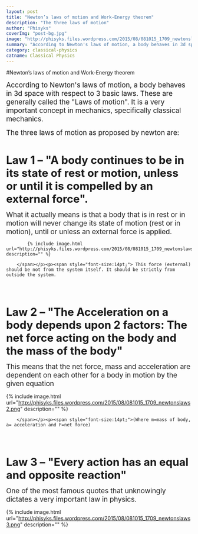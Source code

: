 ```yaml
---
layout: post
title: "Newton’s laws of motion and Work-Energy theorem"
description: "The three laws of motion"
author: "Phisyks"
coverImg: "post-bg.jpg"
image: "http://phisyks.files.wordpress.com/2015/08/081015_1709_newtonslaws2.png"
summary: "According to Newton's laws of motion, a body behaves in 3d space with respect to 3 basic laws. These are generally called..."
category: classical-physics
catname: Classical Physics
---
```


#Newton’s laws of motion and Work-Energy theorem

<p><span style="font-size:14pt;">According to Newton's laws of motion, a body behaves in 3d space with respect to 3 basic laws. These are generally called the "Laws of motion". It is a very important concept in mechanics, specifically classical mechanics.
</span></p><p><span style="font-size:14pt;">The three laws of motion as proposed by newton are:
</span></p><p>
 </p><p><span style="font-size:22pt;"><strong>Law 1 – "A body continues to be in its state of rest or motion, unless or until it is compelled by an external force".
</strong></span></p><p><span style="font-size:14pt;">What it actually means is that a body that is in rest or in motion will never change its state of motion (rest or in motion), until or unless an external force is applied.
</span></p><p><span style="font-size:14pt;">
			
			{% include image.html url="http://phisyks.files.wordpress.com/2015/08/081015_1709_newtonslaws1.png" description="" %}

		</span></p><p><span style="font-size:14pt;"> This force (external) should be not from the system itself. It should be strictly from outside the system.
</span></p><p style="margin-left:36pt;">
 </p><p style="margin-left:36pt;">
 </p><p><span style="font-size:22pt;"><strong>Law 2 – "The Acceleration on a body depends upon 2 factors: The net force acting on the body and the mass of the body" 
</strong></span></p><p><span style="font-size:14pt;">This means that the net force, mass and acceleration are dependent on each other for a body in motion by the given equation 
</span></p><p>{% include image.html url="http://phisyks.files.wordpress.com/2015/08/081015_1709_newtonslaws2.png" description="" %}<span style="font-size:14pt;">

		</span></p><p><span style="font-size:14pt;">(Where m=mass of body, a= acceleration and F=net force)    
</span></p><p>
 </p><p>
 </p><p><span style="font-size:22pt;"><strong>Law 3 – "Every action has an equal and opposite reaction"
</strong></span></p><p><span style="font-size:14pt;">One of the most famous quotes that unknowingly dictates a very important law in physics.        
</span></p><p>{% include image.html url="http://phisyks.files.wordpress.com/2015/08/081015_1709_newtonslaws3.png" description="" %}</p>
